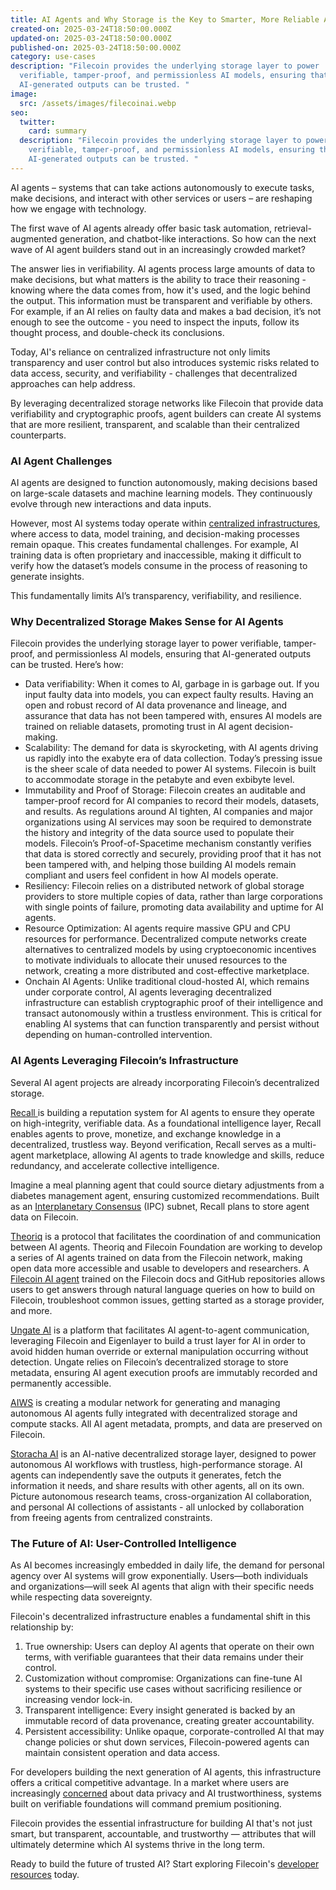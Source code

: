 ```yaml
---
title: AI Agents and Why Storage is the Key to Smarter, More Reliable Agents
created-on: 2025-03-24T18:50:00.000Z
updated-on: 2025-03-24T18:50:00.000Z
published-on: 2025-03-24T18:50:00.000Z
category: use-cases
description: "Filecoin provides the underlying storage layer to power
  verifiable, tamper-proof, and permissionless AI models, ensuring that
  AI-generated outputs can be trusted. "
image:
  src: /assets/images/filecoinai.webp
seo:
  twitter:
    card: summary
  description: "Filecoin provides the underlying storage layer to power
    verifiable, tamper-proof, and permissionless AI models, ensuring that
    AI-generated outputs can be trusted. "
---
```

AI agents – systems that can take actions autonomously to execute tasks, make decisions, and interact with other services or users – are reshaping how we engage with technology. 

The first wave of AI agents already offer basic task automation, retrieval-augmented generation, and chatbot-like interactions. So how can the next wave of AI agent builders stand out in an increasingly crowded market?

The answer lies in verifiability. AI agents process large amounts of data to make decisions, but what matters is the ability to trace their reasoning - knowing where the data comes from, how it's used, and the logic behind the output. This information must be transparent and verifiable by others. For example, if an AI relies on faulty data and makes a bad decision, it’s not enough to see the outcome - you need to inspect the inputs, follow its thought process, and double-check its conclusions.

Today, AI's reliance on centralized infrastructure not only limits transparency and user control but also introduces systemic risks related to data access, security, and verifiability - challenges that decentralized approaches can help address. 

By leveraging decentralized storage networks like Filecoin that provide data verifiability and cryptographic proofs, agent builders can create AI systems that are more resilient, transparent, and scalable than their centralized counterparts.

### AI Agent Challenges

AI agents are designed to function autonomously, making decisions based on large-scale datasets and machine learning models. They continuously evolve through new interactions and data inputs. 

However, most AI systems today operate within [centralized infrastructures](https://americanaffairsjournal.org/2024/05/the-scramble-for-ai-computing-power/), where access to data, model training, and decision-making processes remain opaque. This creates fundamental challenges. For example, AI training data is often proprietary and inaccessible, making it difficult to verify how the dataset’s models consume in the process of reasoning to generate insights. 

This fundamentally limits AI’s transparency, verifiability, and resilience.

### Why Decentralized Storage Makes Sense for AI Agents

Filecoin provides the underlying storage layer to power verifiable, tamper-proof, and permissionless AI models, ensuring that AI-generated outputs can be trusted. Here’s how:

* Data verifiability: When it comes to AI, garbage in is garbage out. If you input faulty data into models, you can expect faulty results. Having an open and robust record of AI data provenance and lineage, and assurance that data has not been tampered with, ensures AI models are trained on reliable datasets, promoting trust in AI agent decision-making.
* Scalability: The demand for data is skyrocketing, with AI agents driving us rapidly into the exabyte era of data collection. Today’s pressing issue is the sheer scale of data needed to power AI systems. Filecoin is built to accommodate storage in the petabyte and even exbibyte level.
* Immutability and Proof of Storage: Filecoin creates an auditable and tamper-proof record for AI companies to record their models, datasets, and results. As regulations around AI tighten, AI companies and major organizations using AI services may soon be required to demonstrate the history and integrity of the data source used to populate their models. Filecoin’s Proof-of-Spacetime mechanism constantly verifies that data is stored correctly and securely, providing proof that it has not been tampered with, and helping those building AI models remain compliant and users feel confident in how AI models operate.
* Resiliency: Filecoin relies on a distributed network of global storage providers to store multiple copies of data, rather than large corporations with single points of failure, promoting data availability and uptime for AI agents.
* Resource Optimization: AI agents require massive GPU and CPU resources for performance. Decentralized compute networks create alternatives to centralized models by using cryptoeconomic incentives to motivate individuals to allocate their unused resources to the network, creating a more distributed and cost-effective marketplace. 
* Onchain AI Agents: Unlike traditional cloud-hosted AI, which remains under corporate control, AI agents leveraging decentralized infrastructure can establish cryptographic proof of their intelligence and transact autonomously within a trustless environment. This is critical for enabling AI systems that can function transparently and persist without depending on human-controlled intervention.

### AI Agents Leveraging Filecoin’s Infrastructure

Several AI agent projects are already incorporating Filecoin’s decentralized storage.

[Recall ](https://recall.network/)is building a reputation system for AI agents to ensure they operate on high-integrity, verifiable data. As a foundational intelligence layer, Recall enables agents to prove, monetize, and exchange knowledge in a decentralized, trustless way. Beyond verification, Recall serves as a multi-agent marketplace, allowing AI agents to trade knowledge and skills, reduce redundancy, and accelerate collective intelligence. 

Imagine a meal planning agent that could source dietary adjustments from a diabetes management agent, ensuring customized recommendations. Built as an [Interplanetary Consensus](https://github.com/consensus-shipyard) (IPC) subnet, Recall plans to store agent data on Filecoin.

[Theoriq](https://mirror.xyz/0xbCAa90C8bA95b3ba6C8Aa6900a92FE70b97E5eF7/y8zj9hbr6ZEES9V9bMtqyzEBm0osh5ivoSBEYVN3mkI) is a protocol that facilitates the coordination of and communication between AI agents. Theoriq and Filecoin Foundation are working to develop a series of AI agents trained on data from the Filecoin network, making open data more accessible and usable to developers and researchers. A [Filecoin AI agent](https://infinity.theoriq.ai/) trained on the Filecoin docs and GitHub repositories allows users to get answers through natural language queries on how to build on Filecoin, troubleshoot common issues, getting started as a storage provider, and more.

[Ungate AI](https://ungate.ai/) is a platform that facilitates AI agent-to-agent communication, leveraging Filecoin and Eigenlayer to build a trust layer for AI in order to avoid hidden human override or external manipulation occurring without detection. Ungate relies on Filecoin’s decentralized storage to store metadata, ensuring AI agent execution proofs are immutably recorded and permanently accessible.

[AIWS](https://fil.org/ecosystem-explorer/aiws) is creating a modular network for generating and managing autonomous AI agents fully integrated with decentralized storage and compute stacks. All AI agent metadata, prompts, and data are preserved on Filecoin.

[Storacha AI](https://medium.com/@storacha/introducing-storacha-ai-fueling-the-future-of-autonomous-ai-1344ef159e9a) is an AI-native decentralized storage layer, designed to power autonomous AI workflows with trustless, high-performance storage. AI agents can independently save the outputs it generates, fetch the information it needs, and share results with other agents, all on its own. Picture autonomous research teams, cross-organization AI collaboration, and personal AI collections of assistants - all unlocked by collaboration from freeing agents from centralized constraints.

### The Future of AI: User-Controlled Intelligence

As AI becomes increasingly embedded in daily life, the demand for personal agency over AI systems will grow exponentially. Users—both individuals and organizations—will seek AI agents that align with their specific needs while respecting data sovereignty.

Filecoin's decentralized infrastructure enables a fundamental shift in this relationship by:

1. True ownership: Users can deploy AI agents that operate on their own terms, with verifiable guarantees that their data remains under their control.
2. Customization without compromise: Organizations can fine-tune AI systems to their specific use cases without sacrificing resilience or increasing vendor lock-in.
3. Transparent intelligence: Every insight generated is backed by an immutable record of data provenance, creating greater accountability.
4. Persistent accessibility: Unlike opaque, corporate-controlled AI that may change policies or shut down services, Filecoin-powered agents can maintain consistent operation and data access.

For developers building the next generation of AI agents, this infrastructure offers a critical competitive advantage. In a market where users are increasingly [concerned](https://www.axios.com/2025/02/13/trust-ai-china-us) about data privacy and AI trustworthiness, systems built on verifiable foundations will command premium positioning.

Filecoin provides the essential infrastructure for building AI that's not just smart, but transparent, accountable, and trustworthy — attributes that will ultimately determine which AI systems thrive in the long term.

Ready to build the future of trusted AI? Start exploring Filecoin's [developer resources](https://docs.filecoin.io/) today.
